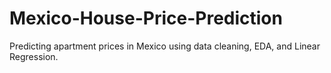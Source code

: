# Mexico-House-Price-Prediction
Predicting apartment prices in Mexico using data cleaning, EDA, and Linear Regression.
